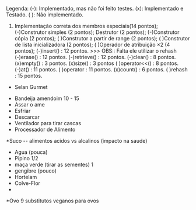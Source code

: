 Legenda:
(-): Implementado, mas não foi feito testes.
(x): Implementado e Testado.
( ): Não implementado.


1. Implementação correta dos membros especiais(14 pontos);
(-)Construtor simples (2 pontos);
Destrutor (2 pontos);
(-)Construtor cópia (2 pontos);
( )Construtor a partir de range (2 pontos);
( )Construtor de lista inicializadora (2 pontos);
( )Operador de atribuição ×2 (4 pontos);
(-)insert() : 12 pontos. >>> OBS:: Falta ele utilizar o rehash
(-)erase() : 12 pontos.
(-)retrieve() : 12 pontos.
(-)clear() : 8 pontos.
(x)empty() : 3 pontos.
(x)size() : 3 pontos
( )operator<<() : 8 pontos.
(-)at() : 11 pontos.
( )operator[]() : 11 pontos.
(x)count() : 6 pontos.
( )rehash : 15 pontos.

* Selan Gurmet
- Bandeija amendoim 10 - 15
- Assar o ame
- Esfriar
- Descarcar
- Ventilador para tirar cascas
- Processador de Alimento

*Suco
 -- alimentos acidos vs alcalinos (impacto na saude)
- Agua (pouca)
- Pipino 1/2
- maça verde (tirar as sementes) 1
- gengibre (pouco)
- Hortelam
- Colve-Flor
- 

*Ovo
9 substitutos veganos para ovos